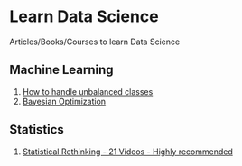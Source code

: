 # Learn Data Science
Articles/Books/Courses to learn Data Science

## Machine Learning

1. [How to handle unbalanced classes](http://www.svds.com/learning-imbalanced-classes/)
2. [Bayesian Optimization](https://sigopt.com/research)

## Statistics

1. [Statistical Rethinking - 21 Videos - Highly recommended](https://www.youtube.com/playlist?list=PLDcUM9US4XdMdZOhJWJJD4mDBMnbTWw_z)
